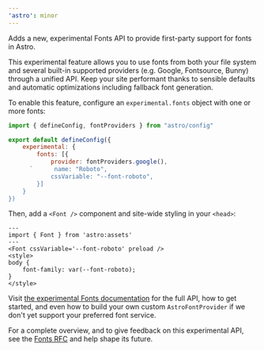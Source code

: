 ```yaml
---
'astro': minor
---
```


Adds a new, experimental Fonts API to provide first-party support for fonts in Astro.

This experimental feature allows you to use fonts from both your file system and several built-in supported providers (e.g. Google, Fontsource, Bunny) through a unified API. Keep your site performant thanks to sensible defaults and automatic optimizations including fallback font generation.

To enable this feature, configure an `experimental.fonts` object with one or more fonts:

```js title="astro.config.mjs"
import { defineConfig, fontProviders } from "astro/config"

export default defineConfig({
    experimental: {
        fonts: [{
            provider: fontProviders.google(),
      `      name: "Roboto",
            cssVariable: "--font-roboto",
        }]
    }
})
```

Then, add a `<Font />` component and site-wide styling in your `<head>`:

```astro title="src/components/Head.astro"
---
import { Font } from 'astro:assets'
---
<Font cssVariable='--font-roboto' preload />
<style>
body {
    font-family: var(--font-roboto);
}
</style>
```

Visit [the experimental Fonts documentation](https://docs.astro.build/en/reference/experimental-flags/fonts/) for the full API, how to get started, and even how to build your own custom `AstroFontProvider` if we don't yet support your preferred font service.

For a complete overview, and to give feedback on this experimental API, see the [Fonts RFC](https://github.com/withastro/roadmap/pull/1039) and help shape its future.
